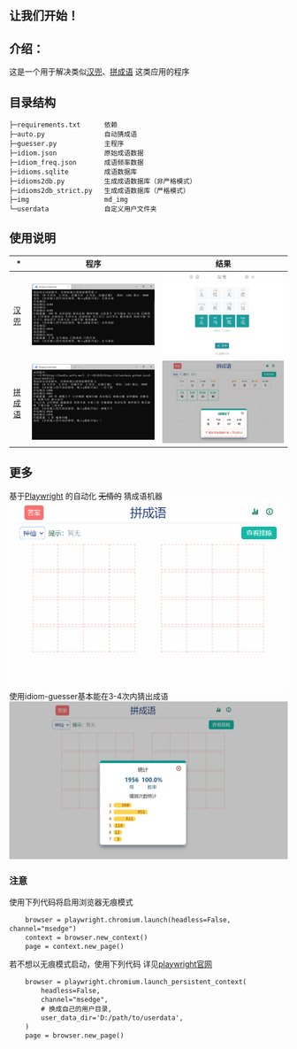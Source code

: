 
## 让我们开始！

## 介绍：
这是一个用于解决类似[汉兜](https://handle.antfu.me)、[拼成语](https://allanchain.github.io/chinese-wordle/) 这类应用的程序

## 目录结构
```
├─requirements.txt      依赖
├─auto.py               自动猜成语
├─guesser.py            主程序
├─idiom.json            原始成语数据
├─idiom_freq.json       成语频率数据
├─idioms.sqlite         成语数据库
├─idioms2db.py          生成成语数据库（非严格模式）
├─idioms2db_strict.py   生成成语数据库（严格模式）
├─img                   md_img
└─userdata              自定义用户文件夹
```

## 使用说明


|*|程序|结果      |
| ----| ---- | ---- |
|[汉兜](https://handle.antfu.me)|![ex1](./img/ex1.png) | ![ex2](./img/ex2.png) |
|[拼成语](https://allanchain.github.io/chinese-wordle/)|![ex3](./img/ex3.png) | ![ex4](./img/ex4.png) |

## 更多
基于[Playwright](https://playwright.dev/) 的自动化 ~~无情的~~ 猜成语机器
![gif1](./img/gif1.gif) 
使用idiom-guesser基本能在3-4次内猜出成语
![ex5](./img/ex5.png) 
### 注意
使用下列代码将启用浏览器无痕模式

```
    browser = playwright.chromium.launch(headless=False, channel="msedge")
    context = browser.new_context()
    page = context.new_page()
```
若不想以无痕模式启动，使用下列代码
详见[playwright官网](https://playwright.dev/python/docs/api/class-browsertype#browser-type-launch-persistent-context)
```   
    browser = playwright.chromium.launch_persistent_context(
        headless=False,
        channel="msedge",
        # 换成自己的用户目录,
        user_data_dir='D:/path/to/userdata',
    )
    page = browser.new_page()
```


